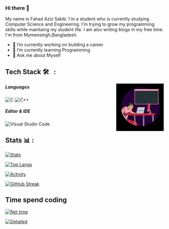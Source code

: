 ### Hi there 👋

My name is Fahad Aziz Sakib. I'm a student who is currently studying Computer Science and Engineering. I'm trying to grow my programming skills while maintaing my student life. I am also writing blogs in my free time. I'm from Mymensingh,Bangladesh.

- 🔭 I’m currently working on building a career
- 🌱 I’m currently learning Programming
- 💬 Ask me about Myself

##  Tech Stack 🛠 &nbsp; :

<img alt="Coding" width="30%" src="https://raw.githubusercontent.com/SakibFahad/SakibFahad/main/Assets/coding.gif" align="right"/>

##### Languages
![C](https://img.shields.io/badge/-C-333333?logo=C)
![C++](https://img.shields.io/badge/-C++-333333?logo=cplusplus)

##### Editor & IDE
![Visual Studio Code](https://img.shields.io/badge/-Visual%20Studio%20Code-333333?logo=visual-studio-code&logoColor=007ACC)

## Stats &#x1f4ca; :

[![Stats](https://github-readme-stats.vercel.app/api?username=sakibfahad&custom_title=Overall&show_icons=true&theme=dark&hide_rank=false&hide_border=true&count_private=true)](https://github.com/SakibFahad)

[![Top Langs](https://github-readme-stats.vercel.app/api/top-langs/?username=SakibFahad&layout=comapct&theme=dark&hide_border=true)](https://github.com/SakibFahad)

[![Activity](https://github-readme-activity-graph.cyclic.app/graph?username=SakibFahad&custom_title=Activty&theme=github-compact&hide_border=true)](https://github.com/SakibFahad)

[![GitHub Streak](https://github-readme-streak-stats.herokuapp.com?user=sakibfahad&theme=github-dark&hide_border=true)](https://github.com/SakibFahad)

## Time spend coding
[![Net time](https://wakatime.com/badge/user/0a6e89fc-213a-4372-a2b6-d3df86fce603.svg)](https://wakatime.com/@sakibfahad)

[![Detailed](https://github-readme-stats.vercel.app/api/wakatime?username=SakibFahad&custom_title=Detailed+time&layout=compact&theme=dark&hide_rank=false&hide_border=true)](https://wakatime.com/@sakibfahad)

